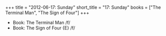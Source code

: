+++
title = "2012-06-17: Sunday"
short_title = "17: Sunday"
books = ["The Terminal Man", "The Sign of Four"]
+++


* Book: The Terminal Man /f/
* Book: The Sign of Four {E} /f/
